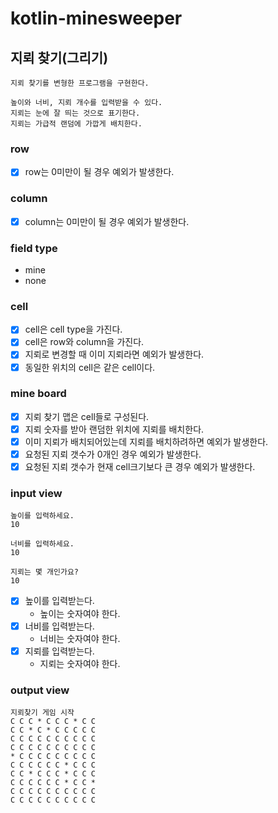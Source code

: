 # kotlin-minesweeper

## 지뢰 찾기(그리기)
```
지뢰 찾기를 변형한 프로그램을 구현한다.

높이와 너비, 지뢰 개수를 입력받을 수 있다.
지뢰는 눈에 잘 띄는 것으로 표기한다.
지뢰는 가급적 랜덤에 가깝게 배치한다.
```
### row
- [x] row는 0미만이 될 경우 예외가 발생한다.

### column
- [x] column는 0미만이 될 경우 예외가 발생한다.

### field type
- mine
- none

### cell
- [x] cell은 cell type을 가진다.
- [x] cell은 row와 column을 가진다.
- [x] 지뢰로 변경할 때 이미 지뢰라면 예외가 발생한다.
- [x] 동일한 위치의 cell은 같은 cell이다.

### mine board
- [x] 지뢰 찾기 맵은 cell들로 구성된다.
- [x] 지뢰 숫자를 받아 랜덤한 위치에 지뢰를 배치한다.
- [x] 이미 지뢰가 배치되어있는데 지뢰를 배치하려하면 예외가 발생한다.
- [x] 요청된 지뢰 갯수가 0개인 경우 예외가 발생한다.
- [x] 요청된 지뢰 갯수가 현재 cell크기보다 큰 경우 예외가 발생한다.

### input view
```
높이를 입력하세요.
10

너비를 입력하세요.
10

지뢰는 몇 개인가요?
10
```
- [x] 높이를 입력받는다.
  - 높이는 숫자여야 한다.
- [x] 너비를 입력받는다.
  - 너비는 숫자여야 한다.
- [x] 지뢰를 입력받는다.
  - 지뢰는 숫자여야 한다.

### output view
```
지뢰찾기 게임 시작
C C C * C C C * C C
C C * C * C C C C C
C C C C C C C C C C
C C C C C C C C C C
* C C C C C C C C C
C C C C C C * C C C
C C * C C C * C C C
C C C C C C * C C *
C C C C C C C C C C
C C C C C C C C C C
```
